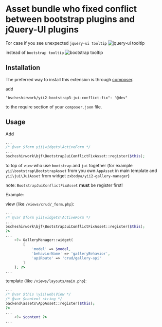# Asset bundle who fixed conflict between bootstrap plugins and jQuery-UI plugins

For case if you see unexpected `jquery-ui tooltip`
![jquery-ui tooltip](https://user-images.githubusercontent.com/5769211/51123967-39469500-182e-11e9-8e7c-7662a31f54a8.gif)

instead of `bootstrap tooltip`
![bootstrap tooltip](https://user-images.githubusercontent.com/5769211/51123968-39df2b80-182e-11e9-87e5-50070eeae87e.gif)

## Installation

The preferred way to install this extension is through [composer](http://getcomposer.org/download/).

add

```
"bscheshirwork/yii2-bootstrap3-jui-conflict-fix": "@dev"
```

to the require section of your `composer.json` file.



## Usage

Add 

```php
...
/* @var $form yii\widgets\ActiveForm */
...
bscheshirwork\bjf\BootstrapJuiConflictFixAsset::register($this);
```

to top of `view` who use `bootstrap` and `jui` together (for example `yii\bootstrap\BootstrapAsset` from you 
own `AppAsset` in main template and `yii\jui\JuiAsset` from widget `zxbodya/yii2-gallery-manager`)


note: `BootstrapJuiConflictFixAsset` **must** be register first!

Example: 

view (like `/views/crud/_form.php`):
```php
...
/* @var $form yii\widgets\ActiveForm */
...
bscheshirwork\bjf\BootstrapJuiConflictFixAsset::register($this);
?>
...
    <?= GalleryManager::widget(
        [
            'model' => $model,
            'behaviorName' => 'galleryBehavior',
            'apiRoute' => 'crud/gallery-api'
        ]
    ); ?>
...
```
template (like `/views/layouts/main.php`):
```php
...
/* @var $this \yii\web\View */
/* @var $content string */
backend\assets\AppAsset::register($this);
?>
...
    <?= $content ?>
...
```
